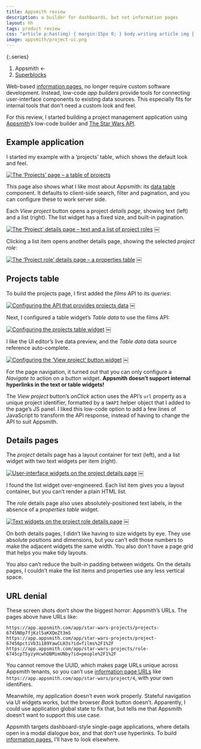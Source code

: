 ```yaml
---
title: Appsmith review
description: a builder for dashboards, but not information pages
layout: hh
tags: product review
css: "article p:has(img) { margin:15px 0; } body.writing article img { border: 1px solid #ddd; max-width:calc(100% - 3px) } article a:hover img { box-shadow: 0 0 6px 2px #428bca; }"
image: appsmith/project-ui.png
---
```


{:.series}
1. Appsmith ←
2. [Superblocks](superblocks-review)

Web-based [information pages](information-pages), no longer require custom software development.
Instead, low-code _app builders_ provide tools for connecting user-interface components to existing data sources.
This especially fits for internal tools that don’t need a custom look and feel.

For this review, I started building a project management application using 
[Appsmith](https://www.appsmith.com/)’s low-code builder and
[The Star Wars API](https://swapi.dev).

## Example application

I started my example with a ‘projects’ table, which shows the default look and feel.

[![The ‘Projects’ page – a table of projects](appsmith/deployed-projects.webp)](appsmith/deployed-projects.webp)

This page also shows what I like most about Appsmith: its
[data table](https://medium.com/design-with-figma/the-ultimate-guide-to-designing-data-tables-7db29713a85a)
component.
It defaults to client-side search, filter and pagination, and you can configure these to work server side.

Each _View project_ button opens a project _details page_, showing text (left) and a list (right).
The list widget has a fixed size, and built-in pagination.

[![The ‘Project’ details page – text and a list of project roles](appsmith/deployed-project.webp)](appsmith/deployed-project.webp)
￼

Clicking a list item opens another details page, showing the selected _project role_:

[![The ‘Project role’ details page – a properties table](appsmith/deployed-role.webp)](appsmith/deployed-role.webp)
￼

## Projects table

To build the projects page, I first added the _films_ API to its _queries_:

[![Configuring the API that provides projects data](appsmith/projects-queries.webp)](appsmith/projects-queries.webp)
￼

Next, I configured a table widget’s _Table data_ to use the films API:

[![Configuring the projects table widget](appsmith/projects-ui.webp)](appsmith/projects-ui.webp)
￼

I like the UI editor’s live data preview, and the _Table data_ data source reference auto-complete.

[![Configuring the ‘View project’ button widget](appsmith/projects-ui-action.webp)](appsmith/projects-ui-action.webp)
￼

For the page navigation, 
it turned out that you can only configure a _Navigate to_ action on a button widget.
**Appsmith doesn’t support internal hyperlinks in the text or table widgets!**

The _View project_ button’s _onClick_ action uses the API’s `url` property as a unique project identifier,
formatted by a `SWAPI` helper object that I added to the page’s JS panel.
I liked this low-code option to add a few lines of JavaScript to transform the API response,
instead of having to change the API to suit Appsmith.

## Details pages

The _project_ details page has a layout container for text (left),
and a list widget with two text widgets per item (right).

[![User-interface widgets on the project details page](appsmith/project-ui.png)](appsmith/project-ui.png)
￼

I found the list widget over-engineered.
Each list item gives you a layout container, but you can’t render a plain HTML list.

The _role_ details page also uses absolutely-positioned text labels,
in the absence of a _properties table_ widget.

[![Text widgets on the project role details page](appsmith/role-ui.webp)](appsmith/role-ui.webp)
￼

On both details pages, I didn’t like having to size widgets by eye.
They use absolute positions and dimensions,
but you can’t edit those numbers to make the adjacent widgets the same width.
You also don’t have a page grid that helps you make tidy layouts.

You also can’t reduce the built-in padding between widgets.
On the details pages, I couldn’t make the list items and properties use any less vertical space.

## URL denial

These screen shots don’t show the biggest horror: Appsmith’s URLs.
The pages above have URLs like:

	https://app.appsmith.com/app/star-wars-projects/projects-6745N0p7fjKzl5aKXQeZt3mS
	https://app.appsmith.com/app/star-wars-projects/project-67456pctiVb3i189YawCLH3s?id=films%2F1%2F
	https://app.appsmith.com/app/star-wars-projects/role-6745cpT5yzyHcwhDBMimUNby?id=people%2F1%2F

You cannot remove the UUID, which makes page URLs unique across Appsmith tenants,
so you can’t use [information page URLs](information-page-urls) like
`https://app.appsmith.com/app/star-wars/project/4`, with your own identifiers.

Meanwhile, my application doesn’t even work properly.
Stateful navigation via UI widgets works, but the browser _Back_ button doesn’t.
Apparently, I could use application global state to fix that,
but tells me that Appsmith doesn’t want to support this use case.

Appsmith targets dashboard-style single-page applications,
where details open in a modal dialogue box, and that don’t use hyperlinks.
To build [information pages](information-pages), I’ll have to look elsewhere.
